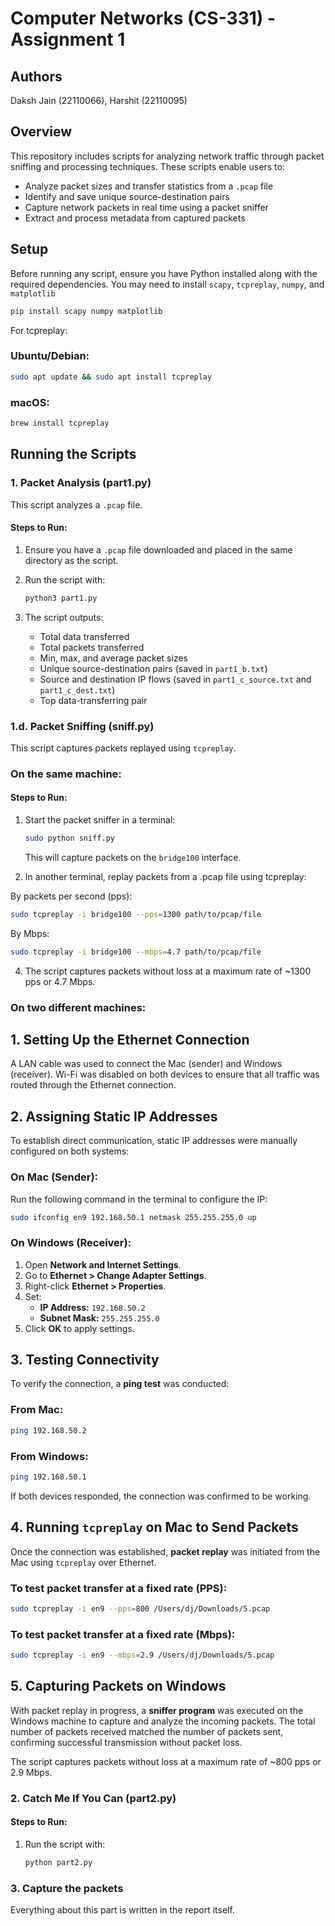 # Computer Networks (CS-331) - Assignment 1

## Authors
Daksh Jain (22110066), Harshit (22110095)

## Overview
This repository includes scripts for analyzing network traffic through packet sniffing and processing techniques. These scripts enable users to:  

- Analyze packet sizes and transfer statistics from a `.pcap` file  
- Identify and save unique source-destination pairs  
- Capture network packets in real time using a packet sniffer  
- Extract and process metadata from captured packets  

## Setup
Before running any script, ensure you have Python installed along with the required dependencies. You may need to install `scapy`, `tcpreplay`, `numpy`, and `matplotlib`
```sh
pip install scapy numpy matplotlib
```

For tcpreplay:

### Ubuntu/Debian:  
```sh
sudo apt update && sudo apt install tcpreplay
```

### macOS:  
```sh
brew install tcpreplay
```

## Running the Scripts

### 1. Packet Analysis (part1.py)
This script analyzes a `.pcap` file.

#### Steps to Run:
1. Ensure you have a `.pcap` file downloaded and placed in the same directory as the script.  
2. Run the script with:  
   ```sh
   python3 part1.py
   ```

3. The script outputs:
   - Total data transferred
   - Total packets transferred
   - Min, max, and average packet sizes
   - Unique source-destination pairs (saved in `part1_b.txt`)
   - Source and destination IP flows (saved in `part1_c_source.txt` and `part1_c_dest.txt`)
   - Top data-transferring pair
   
### 1.d. Packet Sniffing (sniff.py)
This script captures packets replayed using `tcpreplay`.

### On the same machine: 
#### Steps to Run:
1. Start the packet sniffer in a terminal:  
   ```sh
   sudo python sniff.py
   ```
   This will capture packets on the `bridge100` interface.
   
3. In another terminal, replay packets from a .pcap file using tcpreplay:

  By packets per second (pps):
   ```sh
   sudo tcpreplay -i bridge100 --pps=1300 path/to/pcap/file
   ```

   By Mbps:
   ```sh
   sudo tcpreplay -i bridge100 --mbps=4.7 path/to/pcap/file
   ```

4. The script captures packets without loss at a maximum rate of ~1300 pps or 4.7 Mbps.

### On two different machines:

## 1. Setting Up the Ethernet Connection  
A LAN cable was used to connect the Mac (sender) and Windows (receiver). Wi-Fi was disabled on both devices to ensure that all traffic was routed through the Ethernet connection.

## 2. Assigning Static IP Addresses  
To establish direct communication, static IP addresses were manually configured on both systems:

### On Mac (Sender):  
Run the following command in the terminal to configure the IP:
```bash
sudo ifconfig en9 192.168.50.1 netmask 255.255.255.0 up
```

### On Windows (Receiver):  
1. Open **Network and Internet Settings**.  
2. Go to **Ethernet > Change Adapter Settings**.  
3. Right-click **Ethernet > Properties**.  
4. Set:  
   - **IP Address:** `192.168.50.2`  
   - **Subnet Mask:** `255.255.255.0`  
5. Click **OK** to apply settings.

## 3. Testing Connectivity  
To verify the connection, a **ping test** was conducted:

### From Mac:  
```bash
ping 192.168.50.2
```

### From Windows:  
```bash
ping 192.168.50.1
```

If both devices responded, the connection was confirmed to be working.

## 4. Running `tcpreplay` on Mac to Send Packets  
Once the connection was established, **packet replay** was initiated from the Mac using `tcpreplay` over Ethernet.

### To test packet transfer at a fixed rate (PPS):  
```bash
sudo tcpreplay -i en9 --pps=800 /Users/dj/Downloads/5.pcap
```

### To test packet transfer at a fixed rate (Mbps):  
```bash
sudo tcpreplay -i en9 --mbps=2.9 /Users/dj/Downloads/5.pcap
```

## 5. Capturing Packets on Windows  
With packet replay in progress, a **sniffer program** was executed on the Windows machine to capture and analyze the incoming packets. The total number of packets received matched the number of packets sent, confirming successful transmission without packet loss.

The script captures packets without loss at a maximum rate of ~800 pps or 2.9 Mbps.

### 2. Catch Me If You Can (part2.py)

#### Steps to Run:
1. Run the script with:
   ```sh
   python part2.py
   ```
### 3. Capture the packets 
Everything about this part is written in the report itself.
